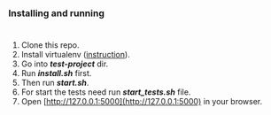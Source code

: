 ### Installing and running
#
1. Clone this repo.
2. Install virtualenv ([instruction](https://virtualenv.pypa.io/en/stable/installation/)).
3. Go into **_test-project_** dir.
4. Run **_install.sh_** first.
5. Then run **_start.sh_**.
6. For start the tests need run **_start_tests.sh_** file.
7. Open [http://127.0.0.1:5000](http://127.0.0.1:5000) in your browser.